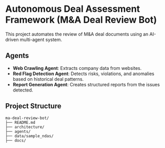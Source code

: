 # Autonomous Deal Assessment Framework (M&A Deal Review Bot)

This project automates the review of M&A deal documents using an AI-driven multi-agent system.

## Agents
- **Web Crawling Agent**: Extracts company data from websites.
- **Red Flag Detection Agent**: Detects risks, violations, and anomalies based on historical deal patterns.
- **Report Generation Agent**: Creates structured reports from the issues detected.

## Project Structure
```
ma-deal-review-bot/
├── README.md
├── architecture/
├── agents/
├── data/sample_ndas/
├── docs/
```
